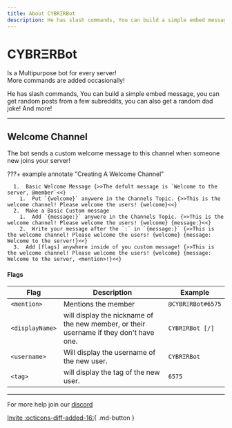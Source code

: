 ```yaml
---
title: About CYBRΞRBot
description: He has slash commands, You can build a simple embed message, you can get random posts from a few subreddits, you can also get a random dad joke! And more!
---
```


[discord]: https://discord.gg/Bm6fMsA
[invite]: https://discord.com/oauth2/authorize?client_id=745786473554378832&permissions=8&scope=bot%20applications.commands
[flags]: #welcome-message-flags

# CYBRΞRBot
Is a Multipurpose bot for every server!<br>
More commands are added occasionally!<br>

He has slash commands, You can build a simple embed message, you can get random posts from a few subreddits, you can also get a random dad joke! And more!

---


## Welcome Channel
The bot sends a custom welcome message to this channel when someone new joins your server!

<div markdown>
???+ example annotate "Creating A Welcome Channel"
      
      1.  Basic Welcome Message {>>The defult message is `Welcome to the server, @member`<<}
        1.  Put `{welcome}` anywere in the Channels Topic. {>>This is the welcome channel! Please welcome the users! {welcome}<<}
      2.  Make a Basic Custom message
        1.  Add `{message:}` anywere in the Channels Topic. {>>This is the welcome channel! Please welcome the users! {welcome} {message:}<<}
        2.  Write your message after the `:` in `{message:}` {>>This is the welcome channel! Please welcome the users! {welcome} {message: Welcome to the server!}<<}
      3.  Add [flags] anywhere inside of you custom message! {>>This is the welcome channel! Please welcome the users! {welcome} {message: Welcome to the server, <mention>!}<<}
</div>


#### Flags
| Flag        | Description                                     | Example                |
| ----------- | ----------------------------------------------- | ---------------------- |
| `<mention>` | Mentions the member                             |`@CYBRΞRBot#6575`       |
|`<displayName>`|  will display the nickname of the new member, or their username if they don't have one. | `CYBRΞRBot [/]` |
| `<username>`    |  Will display the username of the new user. | `CYBRΞRBot`            |
| `<tag>`    |   will display the tag of the new user. | `6575` | 
      
---


For more help join our [discord]

[Invite :octicons-diff-added-16:](https://discord.com/oauth2/authorize?client_id=745786473554378832&permissions=8&scope=bot%20applications.commands){ .md-button }
